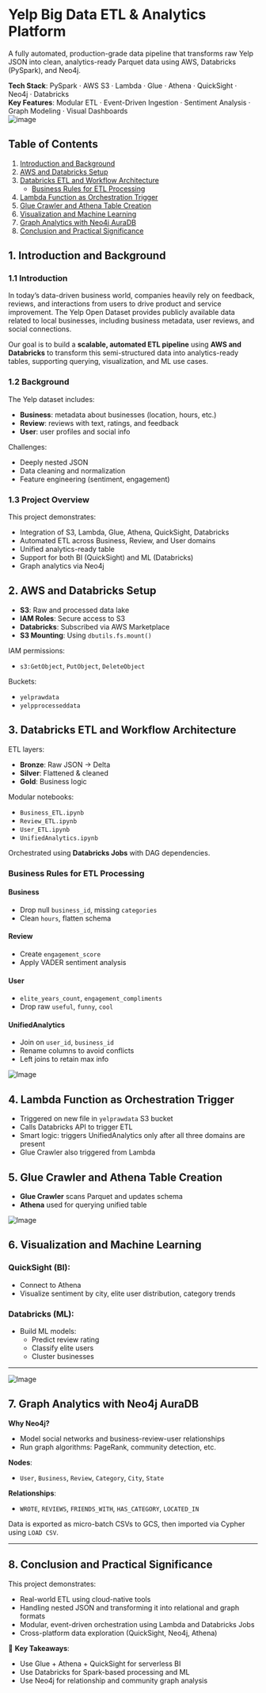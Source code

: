 # Yelp Big Data ETL & Analytics Platform

A fully automated, production-grade data pipeline that transforms raw Yelp JSON into clean, analytics-ready Parquet data using AWS, Databricks (PySpark), and Neo4j.

**Tech Stack**: PySpark · AWS S3 · Lambda · Glue · Athena · QuickSight · Neo4j · Databricks  
**Key Features**: Modular ETL · Event-Driven Ingestion · Sentiment Analysis · Graph Modeling · Visual Dashboards  
![image](https://github.com/user-attachments/assets/63aa793d-4ad8-4687-b871-f73bff2b06ce)

## Table of Contents
1. [Introduction and Background](#1-introduction-and-background)  
2. [AWS and Databricks Setup](#2-aws-and-databricks-setup)  
3. [Databricks ETL and Workflow Architecture](#3-databricks-etl-and-workflow-architecture)  
   - [Business Rules for ETL Processing](#business-rules-for-etl-processing)  
4. [Lambda Function as Orchestration Trigger](#4-lambda-function-as-orchestration-trigger)  
5. [Glue Crawler and Athena Table Creation](#5-glue-crawler-and-athena-table-creation)  
6. [Visualization and Machine Learning](#6-visualization-and-machine-learning)  
7. [Graph Analytics with Neo4j AuraDB](#7-graph-analytics-with-neo4j-auradb)  
8. [Conclusion and Practical Significance](#8-conclusion-and-practical-significance)

## 1. Introduction and Background

### 1.1 Introduction

In today’s data-driven business world, companies heavily rely on feedback, reviews, and interactions from users to drive product and service improvement. The Yelp Open Dataset provides publicly available data related to local businesses, including business metadata, user reviews, and social connections.

Our goal is to build a **scalable, automated ETL pipeline** using **AWS and Databricks** to transform this semi-structured data into analytics-ready tables, supporting querying, visualization, and ML use cases.

### 1.2 Background

The Yelp dataset includes:
- **Business**: metadata about businesses (location, hours, etc.)
- **Review**: reviews with text, ratings, and feedback
- **User**: user profiles and social info

Challenges:
- Deeply nested JSON
- Data cleaning and normalization
- Feature engineering (sentiment, engagement)

### 1.3 Project Overview

This project demonstrates:
- Integration of S3, Lambda, Glue, Athena, QuickSight, Databricks
- Automated ETL across Business, Review, and User domains
- Unified analytics-ready table
- Support for both BI (QuickSight) and ML (Databricks)
- Graph analytics via Neo4j

## 2. AWS and Databricks Setup

- **S3**: Raw and processed data lake
- **IAM Roles**: Secure access to S3
- **Databricks**: Subscribed via AWS Marketplace
- **S3 Mounting**: Using `dbutils.fs.mount()`

IAM permissions:  
- `s3:GetObject`, `PutObject`, `DeleteObject`

Buckets:
- `yelprawdata`
- `yelpprocesseddata`

## 3. Databricks ETL and Workflow Architecture

ETL layers:
- **Bronze**: Raw JSON → Delta
- **Silver**: Flattened & cleaned
- **Gold**: Business logic

Modular notebooks:
- `Business_ETL.ipynb`
- `Review_ETL.ipynb`
- `User_ETL.ipynb`
- `UnifiedAnalytics.ipynb`

Orchestrated using **Databricks Jobs** with DAG dependencies.

### Business Rules for ETL Processing

#### Business
- Drop null `business_id`, missing `categories`
- Clean `hours`, flatten schema

#### Review
- Create `engagement_score`
- Apply VADER sentiment analysis

#### User
- `elite_years_count`, `engagement_compliments`
- Drop raw `useful`, `funny`, `cool`

#### UnifiedAnalytics
- Join on `user_id`, `business_id`
- Rename columns to avoid conflicts
- Left joins to retain max info

![Image](https://github.com/user-attachments/assets/ad1493bf-0fca-4d29-877a-d4dc9861d2b0)

## 4. Lambda Function as Orchestration Trigger

- Triggered on new file in `yelprawdata` S3 bucket
- Calls Databricks API to trigger ETL
- Smart logic: triggers UnifiedAnalytics only after all three domains are present
- Glue Crawler also triggered from Lambda

## 5. Glue Crawler and Athena Table Creation

- **Glue Crawler** scans Parquet and updates schema
- **Athena** used for querying unified table
  
![Image](https://github.com/user-attachments/assets/89a0589f-7eae-4758-b7b4-bf7539279299)


## 6. Visualization and Machine Learning

### QuickSight (BI):
- Connect to Athena
- Visualize sentiment by city, elite user distribution, category trends

### Databricks (ML):
- Build ML models:
  - Predict review rating
  - Classify elite users
  - Cluster businesses

---
![Image](https://github.com/user-attachments/assets/534f6c7a-8881-4f85-99ac-309bebdb930b)

## 7. Graph Analytics with Neo4j AuraDB



**Why Neo4j?**
- Model social networks and business-review-user relationships
- Run graph algorithms: PageRank, community detection, etc.

**Nodes**:
- `User`, `Business`, `Review`, `Category`, `City`, `State`

**Relationships**:
- `WROTE`, `REVIEWS`, `FRIENDS_WITH`, `HAS_CATEGORY`, `LOCATED_IN`

Data is exported as micro-batch CSVs to GCS, then imported via Cypher using `LOAD CSV`.

---

## 8. Conclusion and Practical Significance

This project demonstrates:
- Real-world ETL using cloud-native tools
- Handling nested JSON and transforming it into relational and graph formats
- Modular, event-driven orchestration using Lambda and Databricks Jobs
- Cross-platform data exploration (QuickSight, Neo4j, Athena)

🚀 **Key Takeaways**:
- Use Glue + Athena + QuickSight for serverless BI
- Use Databricks for Spark-based processing and ML
- Use Neo4j for relationship and community graph analysis

